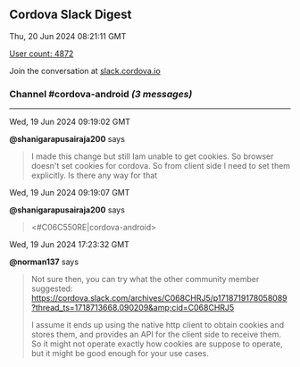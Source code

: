 ## Cordova Slack Digest
Thu, 20 Jun 2024 08:21:11 GMT

[User count: 4872](https://cordova.slack.com/)


Join the conversation at [slack.cordova.io](http://slack.cordova.io/)

### __Channel #cordova-android__ _(3 messages)_
---

Wed, 19 Jun 2024 09:19:02 GMT

__@shanigarapusairaja200__ says 
> I made this change but still Iam unable to get cookies. So browser doesn't set cookies for cordova. So from client side I need to set them explicitly.
> Is there any way for that
> 

Wed, 19 Jun 2024 09:19:07 GMT

__@shanigarapusairaja200__ says 
> <#C06C550RE|cordova-android>
> 

Wed, 19 Jun 2024 17:23:32 GMT

__@norman137__ says 
> Not sure then, you can try what the other community member suggested: <https://cordova.slack.com/archives/C068CHRJ5/p1718719178058089?thread_ts=1718713668.090209&amp;cid=C068CHRJ5>
> 
> I assume it ends up using the native http client to obtain cookies and stores them, and provides an API for the client side to receive them. So it might not operate exactly how cookies are suppose to operate, but it might be good enough for your use cases.
> 
